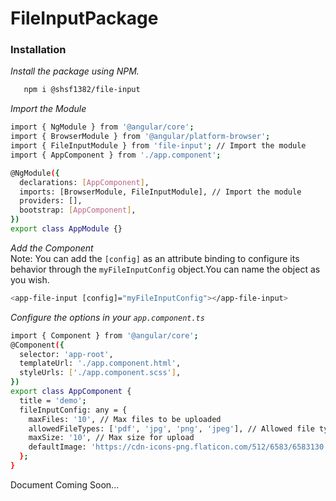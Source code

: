 # FileInputPackage

### Installation

_Install the package using NPM._
```sh
   npm i @shsf1382/file-input
   ```
   
_Import the Module_
```sh 
import { NgModule } from '@angular/core';
import { BrowserModule } from '@angular/platform-browser';
import { FileInputModule } from 'file-input'; // Import the module
import { AppComponent } from './app.component';

@NgModule({
  declarations: [AppComponent],
  imports: [BrowserModule, FileInputModule], // Import the module
  providers: [],
  bootstrap: [AppComponent],
})
export class AppModule {}
```

_Add the Component_
<br>
Note: You can add the `[config]` as an attribute binding to configure its behavior through the `myFileInputConfig` object.You can name the object as you wish.
```sh 
<app-file-input [config]="myFileInputConfig"></app-file-input>
```

_Configure the options in your `app.component.ts`_
```sh 
import { Component } from '@angular/core';
@Component({
  selector: 'app-root',
  templateUrl: './app.component.html',
  styleUrls: ['./app.component.scss'],
})
export class AppComponent {
  title = 'demo';
  fileInputConfig: any = {
    maxFiles: '10', // Max files to be uploaded
    allowedFileTypes: ['pdf', 'jpg', 'png', 'jpeg'], // Allowed file types
    maxSize: '10', // Max size for upload
    defaultImage: 'https://cdn-icons-png.flaticon.com/512/6583/6583130.png', // Image to be dispalyed for non-image file types
  };
}
```

Document Coming Soon...
